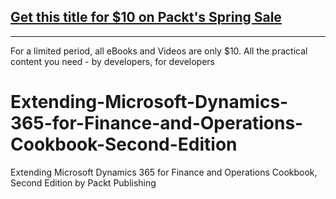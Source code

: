 ## [Get this title for $10 on Packt's Spring Sale](https://www.packt.com/B13960?utm_source=github&utm_medium=packt-github-repo&utm_campaign=spring_10_dollar_2022)
-----
For a limited period, all eBooks and Videos are only $10. All the practical content you need \- by developers, for developers

# Extending-Microsoft-Dynamics-365-for-Finance-and-Operations-Cookbook-Second-Edition
Extending Microsoft Dynamics 365 for Finance and Operations Cookbook, Second Edition by Packt Publishing 
